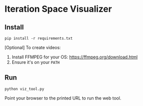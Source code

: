 # Iteration Space Visualizer

## Install

```shell
pip install -r requirements.txt
```

[Optional] To create videos:
1. Install FFMPEG for your OS: https://ffmpeg.org/download.html
2. Ensure it's on your `PATH`

## Run

```shell
python viz_tool.py
```

Point your browser to the printed URL to run the web tool.